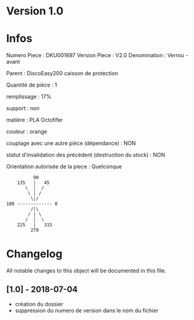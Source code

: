 # Version 1.0
# Infos
Numero Piece : DKU001697
Version Piece : V2.0
Denomination : Verrou - avant

Parent : DiscoEasy200 caisson de protection

Quantité de pièce : 1

remplissage : 17%

support : non

matière : PLA Octofifer

couleur : orange

couplage avec une autre pièce (dépendance) : NON

statut d’invalidation des précédent (destruction du stock) : NON

Orientation autorisée de la piece : Quelconque
```
          90
    135   |   45
       \  |  /
        \ | /
         \|/
180 ------------- 0
         /|\
        / | \
       /  |  \   
    225   |   315
         270
```
	   
	   
# Changelog
All notable changes to this object will be documented in this file.


## [1.0] - 2018-07-04
- création du dossier
- suppression du numero de version dans le nom du fichier
